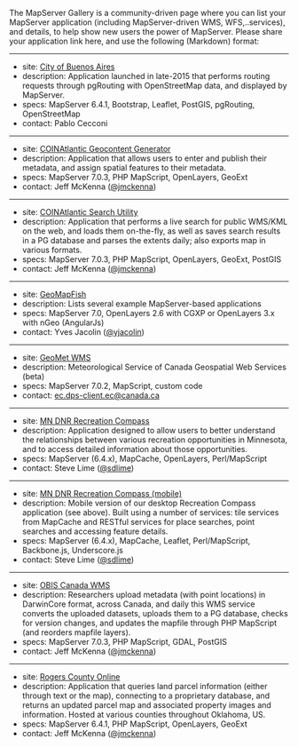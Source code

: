 The MapServer Gallery is a community-driven page where you can list your MapServer application (including MapServer-driven WMS, WFS,..services), and details, to help show new users the power of MapServer.  Please share your application link here, and use the following (Markdown) format:

----    
 
 * site: [City of Buenos Aires](http://mapa.buenosaires.gob.ar/)
 * description: Application launched in late-2015 that performs routing requests through pgRouting with OpenStreetMap data, and displayed by MapServer.
 * specs: MapServer 6.4.1, Bootstrap, Leaflet, PostGIS, pgRouting, OpenStreetMap
 * contact: Pablo Cecconi

----    
 
 * site: [COINAtlantic Geocontent Generator](http://coinatlantic.tools/cgg/)
 * description: Application that allows users to enter and publish their metadata, and assign spatial features to their metadata.
 * specs: MapServer 7.0.3, PHP MapScript, OpenLayers, GeoExt
 * contact: Jeff McKenna ([@jmckenna](https://github.com/jmckenna))

----    
 
 * site: [COINAtlantic Search Utility](http://coinatlantic.tools/csu/)
 * description: Application that performs a live search for public WMS/KML on the web, and loads them on-the-fly, as well as saves search results in a PG database and parses the extents daily; also exports map in various formats.
 * specs: MapServer 7.0.3, PHP MapScript, OpenLayers, GeoExt, PostGIS
 * contact: Jeff McKenna ([@jmckenna](https://github.com/jmckenna))

----   
                                                                           
 * site: [GeoMapFish](http://geomapfish.org)
 * description: Lists several example MapServer-based applications
 * specs: MapServer 7.0, OpenLayers 2.6 with CGXP or OpenLayers 3.x with nGeo (AngularJs)
 * contact: Yves Jacolin ([@yjacolin](https://github.com/yjacolin))

----    
 
 * site: [GeoMet WMS](http://geo.weather.gc.ca/geomet-beta?service=WMS&version=1.3.0&request=GetCapabilities)
 * description: Meteorological Service of Canada Geospatial Web Services (beta)
 * specs: MapServer 7.0.2, MapScript, custom code
 * contact: ec.dps-client.ec@canada.ca
                   
----

 * site: [MN DNR Recreation Compass](http://www.dnr.state.mn.us/maps/compass.html)     
 * description: Application designed to allow users to better understand the relationships between various recreation opportunities in Minnesota, and to access detailed information about those opportunities.
 * specs: MapServer (6.4.x), MapCache, OpenLayers, Perl/MapScript
 * contact: Steve Lime ([@sdlime](https://github.com/sdlime))
                                                                
----              

 * site: [MN DNR Recreation Compass (mobile)](http://mobile.dnr.state.mn.us/compass)       
 * description: Mobile version of our desktop Recreation Compass application (see above). Built using a number of services: tile services from MapCache and RESTful services for place searches, point searches and accessing feature details. 
 * specs: MapServer (6.4.x), MapCache, Leaflet, Perl/MapScript, Backbone.js, Underscore.js
 * contact: Steve Lime ([@sdlime](https://github.com/sdlime))

----    
 
 * site: [OBIS Canada WMS](http://coinatlantic.tools/cgi-bin/iptobiscanada?SERVICE=wms&REQUEST=GetCapabilities&VERSION=1.1.1)
 * description: Researchers upload metadata (with point locations) in DarwinCore format, across Canada, and daily this WMS service converts the uploaded datasets, uploads them to a PG database, checks for version changes, and updates the mapfile through PHP MapScript (and reorders mapfile layers).
 * specs: MapServer 7.0.3, PHP MapScript, GDAL, PostGIS
 * contact: Jeff McKenna ([@jmckenna](https://github.com/jmckenna))

----    
 
 * site: [Rogers County Online](http://mapview-rogers.com/)
 * description: Application that queries land parcel information (either through text or the map), connecting to a proprietary database, and returns an updated parcel map and associated property images and information.  Hosted at various counties throughout Oklahoma, US.
 * specs: MapServer 6.4.1, PHP MapScript, OpenLayers, GeoExt
 * contact: Jeff McKenna ([@jmckenna](https://github.com/jmckenna))
                                                                                                                                      
